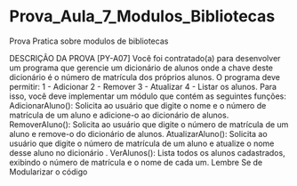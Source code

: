# Prova_Aula_7_Modulos_Bibliotecas
Prova Pratica sobre modulos de bibliotecas

DESCRIÇÃO DA PROVA
[PY-A07] Você foi contratado(a) para desenvolver um programa que gerencie um dicionário de alunos onde a chave deste dicionário é o número de matrícula dos próprios alunos. 
O programa deve permitir:
1 - Adicionar
2 - Remover
3 - Atualizar
4 - Listar os alunos.
Para isso, você deve implementar um módulo que contém as seguintes funções:
AdicionarAluno(): Solicita ao usuário que digite o nome e o número de matrícula de um aluno e adicione-o ao dicionário de alunos.
RemoverAluno(): Solicita ao usuário que digite o número de matrícula de um aluno e remove-o do dicionário de alunos.
AtualizarAluno(): Solicita ao usuário que digite o número de matrícula de um aluno e atualize o nome desse aluno no dicionário .
VerAlunos(): Lista todos os alunos cadastrados, exibindo o número de matrícula e o nome de cada um.
Lembre Se de Modularizar o código
